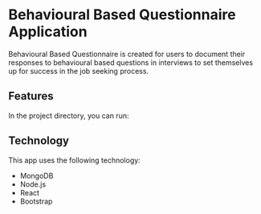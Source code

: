 # Behavioural Based Questionnaire Application

Behavioural Based Questionnaire is created for users to document their responses to behavioural based questions in interviews to set themselves up for success in the job seeking process.

## Features

In the project directory, you can run:

## Technology

This app uses the following technology:
- MongoDB
- Node.js
- React
- Bootstrap

